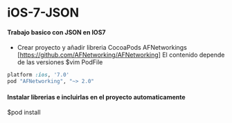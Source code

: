 iOS-7-JSON
==========

#### Trabajo basico con JSON en IOS7

- Crear proyecto y añadir libreria CocoaPods AFNetworkings [https://github.com/AFNetworking/AFNetworking]
  El contenido depende de las versiones
$vim PodFile

```ruby
platform :ios, '7.0'
pod "AFNetworking", "~> 2.0"
```

####  Instalar librerias e incluirlas en el proyecto automaticamente
$pod install
